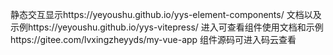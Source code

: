 静态交互显示https://yeyoushu.github.io/yys-element-components/
文档以及示例https://yeyoushu.github.io/yys-vitepress/
进入可查看组件使用文档和示例https://gitee.com/lvxingzheyyds/my-vue-app
组件源码可进入码云查看
